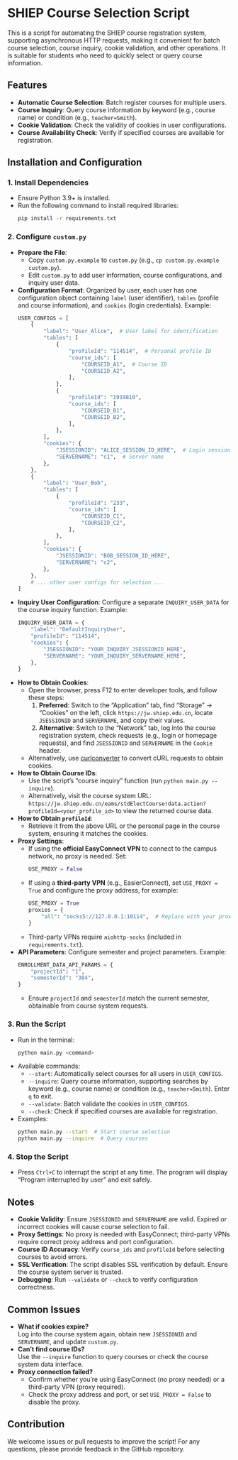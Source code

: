 # SHIEP Course Selection Script

This is a script for automating the SHIEP course registration system, supporting asynchronous HTTP requests, making it convenient for batch course selection, course inquiry, cookie validation, and other operations. It is suitable for students who need to quickly select or query course information.

## Features

- **Automatic Course Selection**: Batch register courses for multiple users.
- **Course Inquiry**: Query course information by keyword (e.g., course name) or condition (e.g., `teacher=Smith`).
- **Cookie Validation**: Check the validity of cookies in user configurations.
- **Course Availability Check**: Verify if specified courses are available for registration.

## Installation and Configuration

### 1. Install Dependencies

- Ensure Python 3.9+ is installed.
- Run the following command to install required libraries:
  ```bash
  pip install -r requirements.txt
  ```

### 2. Configure `custom.py`

- **Prepare the File**:
  - Copy `custom.py.example` to `custom.py` (e.g., `cp custom.py.example custom.py`).
  - Edit `custom.py` to add user information, course configurations, and inquiry user data.
- **Configuration Format**: Organized by user, each user has one configuration object containing `label` (user identifier), `tables` (profile and course information), and `cookies` (login credentials). Example:
  ```python
  USER_CONFIGS = [
      {
          "label": "User_Alice",  # User label for identification
          "tables": [
              {
                  "profileId": "114514",  # Personal profile ID
                  "course_ids": [
                      "COURSEID_A1",  # Course ID
                      "COURSEID_A2",
                  ],
              },
              {
                  "profileId": "1919810",
                  "course_ids": [
                      "COURSEID_B1",
                      "COURSEID_B2",
                  ],
              },
          ],
          "cookies": {
              "JSESSIONID": "ALICE_SESSION_ID_HERE",  # Login session ID
              "SERVERNAME": "c1",  # Server name
          },
      },
      {
          "label": "User_Bob",
          "tables": [
              {
                  "profileId": "233",
                  "course_ids": [
                      "COURSEID_C1",
                      "COURSEID_C2",
                  ],
              },
          ],
          "cookies": {
              "JSESSIONID": "BOB_SESSION_ID_HERE",
              "SERVERNAME": "c2",
          },
      },
      # ... other user configs for selection ...
  ]
  ```
- **Inquiry User Configuration**: Configure a separate `INQUIRY_USER_DATA` for the course inquiry function. Example:
  ```python
  INQUIRY_USER_DATA = {
      "label": "DefaultInquiryUser",
      "profileId": "114514",
      "cookies": {
          "JSESSIONID": "YOUR_INQUIRY_JSESSIONID_HERE",
          "SERVERNAME": "YOUR_INQUIRY_SERVERNAME_HERE",
      },
  }
  ```
- **How to Obtain Cookies**:
  - Open the browser, press F12 to enter developer tools, and follow these steps:
    1. **Preferred**: Switch to the “Application” tab, find “Storage” -> “Cookies” on the left, click `https://jw.shiep.edu.cn`, locate `JSESSIONID` and `SERVERNAME`, and copy their values.
    2. **Alternative**: Switch to the “Network” tab, log into the course registration system, check requests (e.g., login or homepage requests), and find `JSESSIONID` and `SERVERNAME` in the `Cookie` header.
  - Alternatively, use [curlconverter](https://curlconverter.com/) to convert cURL requests to obtain cookies.
- **How to Obtain Course IDs**:
  - Use the script’s “course inquiry” function (run `python main.py --inquire`).
  - Alternatively, visit the course system URL: `https://jw.shiep.edu.cn/eams/stdElectCourse!data.action?profileId=<your_profile_id>` to view the returned course data.
- **How to Obtain `profileId`**:
  - Retrieve it from the above URL or the personal page in the course system, ensuring it matches the cookies.
- **Proxy Settings**:
  - If using the **official EasyConnect VPN** to connect to the campus network, no proxy is needed. Set:
    ```python
    USE_PROXY = False
    ```
  - If using a **third-party VPN** (e.g., EasierConnect), set `USE_PROXY = True` and configure the proxy address, for example:
    ```python
    USE_PROXY = True
    proxies = {
        "all": "socks5://127.0.0.1:10114",  # Replace with your proxy address and port
    }
    ```
  - Third-party VPNs require `aiohttp-socks` (included in `requirements.txt`).
- **API Parameters**: Configure semester and project parameters. Example:
  ```python
  ENROLLMENT_DATA_API_PARAMS = {
      "projectId": "1",
      "semesterId": "384",
  }
  ```
  - Ensure `projectId` and `semesterId` match the current semester, obtainable from course system requests.

### 3. Run the Script

- Run in the terminal:
  ```bash
  python main.py <command>
  ```
- Available commands:
  - `--start`: Automatically select courses for all users in `USER_CONFIGS`.
  - `--inquire`: Query course information, supporting searches by keyword (e.g., course name) or condition (e.g., `teacher=Smith`). Enter `q` to exit.
  - `--validate`: Batch validate the cookies in `USER_CONFIGS`.
  - `--check`: Check if specified courses are available for registration.
- Examples:
  ```bash
  python main.py --start  # Start course selection
  python main.py --inquire  # Query courses
  ```

### 4. Stop the Script

- Press `Ctrl+C` to interrupt the script at any time. The program will display “Program interrupted by user” and exit safely.

## Notes

- **Cookie Validity**: Ensure `JSESSIONID` and `SERVERNAME` are valid. Expired or incorrect cookies will cause course selection to fail.
- **Proxy Settings**: No proxy is needed with EasyConnect; third-party VPNs require correct proxy address and port configuration.
- **Course ID Accuracy**: Verify `course_ids` and `profileId` before selecting courses to avoid errors.
- **SSL Verification**: The script disables SSL verification by default. Ensure the course system server is trusted.
- **Debugging**: Run `--validate` or `--check` to verify configuration correctness.

## Common Issues

- **What if cookies expire?**  
  Log into the course system again, obtain new `JSESSIONID` and `SERVERNAME`, and update `custom.py`.
- **Can’t find course IDs?**  
  Use the `--inquire` function to query courses or check the course system data interface.
- **Proxy connection failed?**
  - Confirm whether you’re using EasyConnect (no proxy needed) or a third-party VPN (proxy required).
  - Check the proxy address and port, or set `USE_PROXY = False` to disable the proxy.

## Contribution

We welcome issues or pull requests to improve the script! For any questions, please provide feedback in the GitHub repository.
